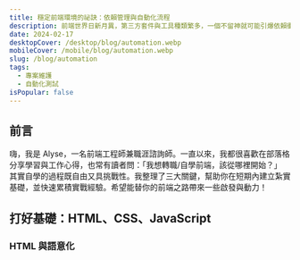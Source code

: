 ```yaml
---
title: 穩定前端環境的祕訣：依賴管理與自動化流程
description: 前端世界日新月異，第三方套件與工具種類繁多，一個不留神就可能引爆依賴衝突。為了確保專案長期維護的穩定度，建立一套良好的依賴管理與自動化流程至關重要。在本文中，我會分享從套件更新到測試部署的實務經驗，讓你在開發時不再手忙腳亂。
date: 2024-02-17
desktopCover: /desktop/blog/automation.webp
mobileCover: /mobile/blog/automation.webp
slug: /blog/automation
tags:
  - 專案維護
  - 自動化測試
isPopular: false
---
```


## 前言

嗨，我是 Alyse，一名前端工程師兼職涯諮詢師。一直以來，我都很喜歡在部落格分享學習與工作心得，也常有讀者問：「我想轉職/自學前端，該從哪裡開始？」
其實自學的過程既自由又具挑戰性。我整理了三大關鍵，幫助你在短期內建立紮實基礎，並快速累積實戰經驗。希望能替你的前端之路帶來一些啟發與動力！

## 打好基礎：HTML、CSS、JavaScript

### HTML 與語意化
